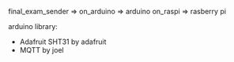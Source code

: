 final_exam_sender => on_arduino => arduino
on_raspi => rasberry pi

arduino library:
  - Adafruit SHT31 by adafruit
  - MQTT by joel

